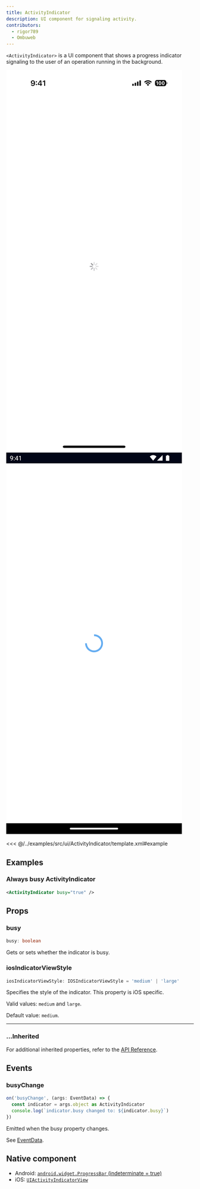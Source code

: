 ```yaml
---
title: ActivityIndicator
description: UI component for signaling activity.
contributors:
  - rigor789
  - Ombuweb
---
```


`<ActivityIndicator>` is a UI component that shows a progress indicator signaling to the user of an operation running in the background.

<DeviceFrame type="ios">
<img src="../assets/images/screenshots/ios/ActivityIndicator.png"/>
</DeviceFrame>
<DeviceFrame type="android">
<img src="../assets/images/screenshots/android/ActivityIndicator.png"/>
</DeviceFrame>

<<< @/../examples/src/ui/ActivityIndicator/template.xml#example

## Examples

### Always busy ActivityIndicator

```xml
<ActivityIndicator busy="true" />
```

## Props

### busy

```ts
busy: boolean
```

Gets or sets whether the indicator is busy.

### iosIndicatorViewStyle

```ts
iosIndicatorViewStyle: IOSIndicatorViewStyle = 'medium' | 'large'
```

Specifies the style of the indicator. This property is iOS specific.

Valid values: `medium` and `large`.

Default value: `medium`.

---

### ...Inherited

For additional inherited properties, refer to the [API Reference](/api/class/ActivityIndicator).

## Events

### busyChange

```ts
on('busyChange', (args: EventData) => {
  const indicator = args.object as ActivityIndicator
  console.log(`indicator.busy changed to: ${indicator.busy}`)
})
```

Emitted when the busy property changes.

See [EventData](/api/interface/EventData).

## Native component

- Android: [`android.widget.ProgressBar` (indeterminate = true)](https://developer.android.com/reference/android/widget/ProgressBar.html)
- iOS: [`UIActivityIndicatorView`](https://developer.apple.com/documentation/uikit/uiactivityindicatorview)
